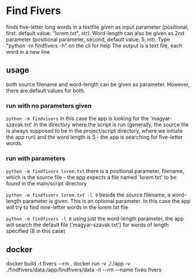 # Find Fivers

finds five-letter long words in a textfile given as input parameter (positional, first. default value: "lorem.txt", str). 
Word-length can also be given as 2nd parameter (positional parameter, second, default value: 5, int). 
Type "python -m findfivers -h" on the cli for help
The output is a text file, each word in a new line

## usage

both source filename and word-length can be given as parameter. However, there are default values for both.

### run with no parameters given

`python -m findvivers`
in this case the app is looking for the 'magyar-szavak.txt' in the directory where the script is run
(generally, the source file is always supposed to be in the project/script directory, where we initiate the app run)
and the word length is 5 - the app is searching for five-letter words. 

### run with parameters

`python -m findfivers lorem.txt`
there is a positional parameter, filename, which is the source file - the app expects a file named 'lorem.txt' to be found in the main/script directory

`python -m findfivers lorem.txt -l 9`
beside the source filename, a word-length parameter is given. This is an optional parameter. In this case the app will try to find nine-letter words in the lorem.txt file

`python -m findfivers -l 8`
using just the word-length parameter, the app will search the default file ('magyar-szavak.txt') for words of length specified (8 in this case)

## docker 

docker build -t fivers --rm .
docker run -v ./:/app -v ./findfivers/data:/app/findfivers/data -it --rm --name fiveo fivers
